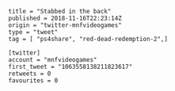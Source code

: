```
title = "Stabbed in the back"
published = 2018-11-16T22:23:14Z
origin = "twitter-mnfvideogames"
type = "tweet"
tag = [ "ps4share", "red-dead-redemption-2",]

[twitter]
account = "mnfvideogames"
first_tweet = "1063558138211823617"
retweets = 0
favourites = 0
```

<p class='image'><img src='https://mnf.m17s.net/2018/11/16/DsKEfQzWsAASDPQ.jpg' alt=''></p>

